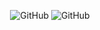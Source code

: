 <p align="center">
  <img src="https://github-readme-streak-stats.herokuapp.com/?user=WindowsAPI&theme=react&hide_border=true" alt="GitHub" />
  <img src="https://github-readme-stats.vercel.app/api/top-langs/?username=WindowsAPI&theme=react&show_icons=true&hide_border=true&layout=compact)" alt="GitHub" />
</p>
